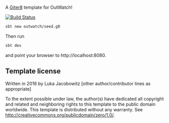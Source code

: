 A [Giter8][g8] template for OutWatch! 

[![Build Status](https://travis-ci.org/OutWatch/seed.g8.svg?branch=master)](https://travis-ci.org/OutWatch/seed.g8)


```bash
sbt new outwatch/seed.g8
```

Then run

```bash
sbt dev
```

and point your browser to http://localhost:8080.

Template license
----------------
Written in 2016 by Luka Jacobowitz
[other author/contributor lines as appropriate]

To the extent possible under law, the author(s) have dedicated all copyright and related
and neighboring rights to this template to the public domain worldwide.
This template is distributed without any warranty. See <http://creativecommons.org/publicdomain/zero/1.0/>.

[g8]: http://www.foundweekends.org/giter8/
